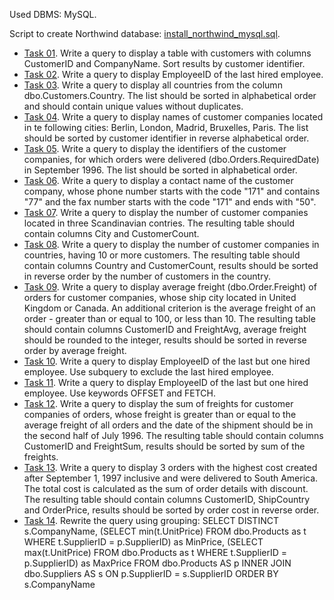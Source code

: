 Used DBMS: MySQL.

Script to create Northwind database: [install_northwind_mysql.sql](install_northwind_mysql.sql).

- [Task 01](Task01.sql). Write a query to display a table with customers with columns CustomerID and CompanyName. Sort results by customer identifier.
- [Task 02](Task02.sql). Write a query to display EmployeeID of the last hired employee.
- [Task 03](Task03.sql). Write a query to display all countries from the column dbo.Customers.Country. The list should be sorted in alphabetical order and should contain unique values without duplicates.
- [Task 04](Task04.sql). Write a query to display names of customer companies located in te following cities: Berlin, London, Madrid, Bruxelles, Paris. The list should be sorted by customer identifier in reverse alphabetical order.
- [Task 05](Task05.sql). Write a query to display the identifiers of the customer companies, for which orders were delivered (dbo.Orders.RequiredDate) in September 1996. The list should be sorted in alphabetical order.
- [Task 06](Task06.sql). Write a query to display a contact name of the customer company, whose phone number starts with the code "171" and contains "77" and the fax number starts with the code "171" and ends with "50".
- [Task 07](Task07.sql). Write a query to display the number of customer companies located in three Scandinavian contries. The resulting table should contain columns City and CustomerCount.
- [Task 08](Task08.sql). Write a query to display the number of customer companies in countries, having 10 or more customers. The resulting table should contain columns Country and CustomerCount, results should be sorted in reverse order by the number of customers in the country.
- [Task 09](Task09.sql). Write a query to display average freight (dbo.Order.Freight) of orders for customer companies, whose ship city located in United Kingdom or Canada. An additional criterion is the average freight of an order - greater than or equal to 100, or less than 10. The resulting table should contain columns CustomerID and FreightAvg, average freight should be rounded to the integer, results should be sorted in reverse order by average freight.
- [Task 10](Task10.sql). Write a query to display EmployeeID of the last but one hired employee. Use subquery to exclude the last hired employee.
- [Task 11](Task11.sql). Write a query to display EmployeeID of the last but one hired employee. Use keywords OFFSET and FETCH.
- [Task 12](Task12.sql). Write a query to display the sum of freights for customer companies of orders, whose freight is greater than or equal to the average freight of all orders and the date of the shipment should be in the second half of July 1996. The resulting table should contain columns CustomerID and FreightSum, results should be sorted by sum of the freights.
- [Task 13](Task13.sql). Write a query to display 3 orders with the highest cost created after September 1, 1997 inclusive and were delivered to South America. The total cost is calculated as the sum of order details with discount. The resulting table should contain columns CustomerID, ShipCountry and OrderPrice, results should be sorted by order cost in reverse order.
- [Task 14](Task14.sql). Rewrite the query using grouping:
SELECT DISTINCT s.CompanyName,
(SELECT min(t.UnitPrice) FROM dbo.Products as t WHERE t.SupplierID = p.SupplierID) as MinPrice,
(SELECT max(t.UnitPrice) FROM dbo.Products as t WHERE t.SupplierID = p.SupplierID) as MaxPrice
FROM dbo.Products AS p
INNER JOIN dbo.Suppliers AS s ON p.SupplierID = s.SupplierID
ORDER BY s.CompanyName
